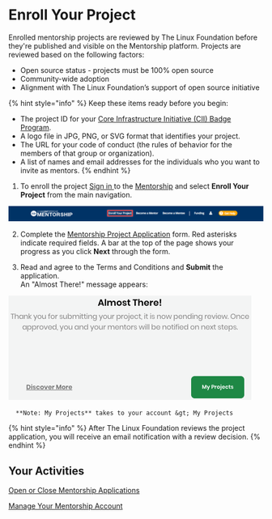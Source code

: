 # Enroll Your Project

Enrolled mentorship projects are reviewed by The Linux Foundation before they're published and visible on the Mentorship platform. Projects are reviewed based on the following factors: 

* Open source status - projects must be 100% open source 
* Community-wide adoption
* Alignment with The Linux Foundation’s support of open source initiative 

{% hint style="info" %}
Keep these items ready before you begin:

* The project ID for your [Core Infrastructure Initiative \(CII\) Badge Program](https://www.coreinfrastructure.org/programs/badge-program/).
* A logo file in JPG, PNG, or SVG format that identifies your project.
* The URL for your code of conduct \(the rules of behavior for the members of that group or organization\).
* A list of names and email addresses for the individuals who you want to invite as mentors.
{% endhint %}

1. To enroll the project [Sign in ](../../../../sso/sign-in/)to the [Mentorship](https://people.communitybridge.org/) and select **Enroll Your Project** from the main navigation. 

![](../../../../.gitbook/assets/enroll-your-project-screen.png)

2. Complete the [Mentorship Project Application](mentorship-project-enrollment-form.md) form. Red asterisks indicate required fields. A bar at the top of the page shows your progress as you click **Next** through the form.

3. Read and agree to the Terms and Conditions and **Submit** the application.  
   An "Almost There!" message appears:

![](../../../../.gitbook/assets/7418710.png)

      **Note: My Projects** takes to your account &gt; My Projects

{% hint style="info" %}
After The Linux Foundation reviews the project application, you will receive an email notification with a review decision. 
{% endhint %}

## Your Activities <a id="Administrators-YourActivities"></a>

[Open or Close Mentorship Applications](../open-or-close-mentorship-applications.md)

[Manage Your Mentorship Account](../manage-your-account.md)

